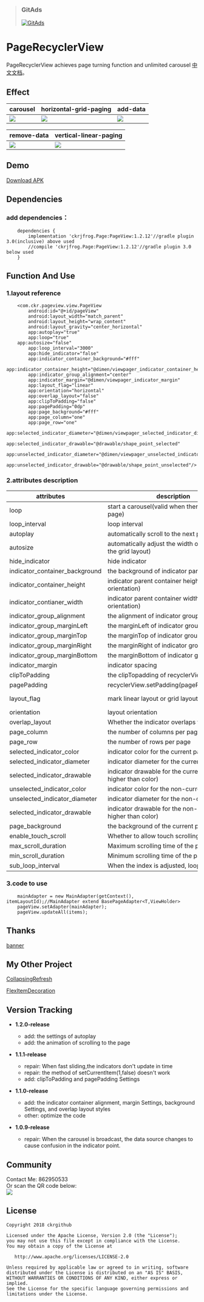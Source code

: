 >### GitAds
>[![GitAds](https://images.gitads.io/PageRecyclerView)](https://tracking.gitads.io/?repo=PageRecyclerView)
  
  
# PageRecyclerView
PageRecyclerView achieves page turning function and unlimited carousel [中文文档](README-ZH.md)。

## Effect
| carousel     | horizontal-grid-paging    | add-data    |
| ------------ | ------------------------- | ----------- |
| ![](screenRecorder/Screenshot_1.gif) | ![](screenRecorder/Screenshot_2.gif) | ![](screenRecorder/Screenshot_3.gif)

| remove-data  | vertical-linear-paging |
| ------------ | ------------------------- |
| ![](screenRecorder/Screenshot_4.gif) | ![](screenRecorder/Screenshot_5.gif) |

## Demo
[Download APK](apk/app-debug.apk)

## Dependencies
### add dependencies：
```
	dependencies {
		implementation 'ckrjfrog.Page:PageView:1.2.12'//gradle plugin 3.0(inclusive) above used
		//compile 'ckrjfrog.Page:PageView:1.2.12'//gradle plugin 3.0 below used
	}
```

## Function And Use
### 1.layout reference
```
    <com.ckr.pageview.view.PageView
        android:id="@+id/pageView"
        android:layout_width="match_parent"
        android:layout_height="wrap_content"
        android:layout_gravity="center_horizontal"
        app:autoplay="true"
        app:loop="true"
	app:autosize="false"
        app:loop_interval="3000"
        app:hide_indicator="false"
        app:indicator_container_background="#fff"
        app:indicator_container_height="@dimen/viewpager_indicator_container_height"
        app:indicator_group_alignment="center"
        app:indicator_margin="@dimen/viewpager_indicator_margin"
        app:layout_flag="linear"
        app:orientation="horizontal"
        app:overlap_layout="false"
        app:clipToPadding="false"
        app:pagePadding="0dp"
        app:page_background="#fff"
        app:page_column="one"
        app:page_row="one"
        app:selected_indicator_diameter="@dimen/viewpager_selected_indicator_diameter"
        app:selected_indicator_drawable="@drawable/shape_point_selected"
        app:unselected_indicator_diameter="@dimen/viewpager_unselected_indicator_diameter"
        app:unselected_indicator_drawable="@drawable/shape_point_unselected"/>
```
### 2.attributes description
| attributes         | description                   | type              | defaults         |
| ------------------ | ----------------------------- | ----------------- | ---------------- |
| loop               | start a carousel(valid when there is only one item per page)  | boolean    | false |
| loop_interval      | loop interval	     | int		   | 3000		 |
| autoplay           | automatically scroll to the next page	   | boolean      | false   |
| autosize           | automatically adjust the width or height of item(valid in the grid layout) | boolean | false |
| hide_indicator     | hide indicator  	     | boolean      | false	    |
| indicator_container_background| the background of indicator parent container 	 | drawable     | null		|
| indicator_container_height    | indicator parent container height(valid in the vertical orientation) 	  | int       | 90   |
| indicator_contianer_width     | indicator parent container width(valid in the horizontal orientation)   | int       | 90   |
| indicator_group_alignment     | the alignment of indicator group(eg: left,top,center)  | int        | 0x11(center)   |
| indicator_group_marginLeft    | the marginLeft of indicator group  	 	 | int          | 0 		        |
| indicator_group_marginTop     | the marginTop of indicator group  	 	 | int          | 0 		        |
| indicator_group_marginRight   | the marginRight of indicator group  	 	 | int          | 0 		        |
| indicator_group_marginBottom  | the marginBottom of indicator group  	 	 | int          | 0 		        |
| indicator_margin		| indicator spacing  	         | boolean      | false             |
| clipToPadding			| the clipTopadding of recyclerView  		 | int      	| 15     |
| pagePadding			| recyclerView.setPadding(pagePadding,0,pagePading,0)  	| int      	| 15           |
| layout_flag			| mark linear layout or grid layout                     | int          | 0(linear layout)  |
| orientation			| layout orientation  					| int          | 0(horizontal)     |
| overlap_layout		| Whether the indicator overlaps the page 		| boolean      | false     		|
| page_column			| the number of columns per page  			| int          | 1		            |
| page_row			| the number of rows per page  				| int          | 1		            |
| selected_indicator_color      | indicator color for the current page  		| int          | Color.RED         |
| selected_indicator_diameter   | indicator diameter for the current page  		| int          | 15                |
| selected_indicator_drawable   | indicator drawable for the current page(priority is higher than color)     | drawable    | null  |
| unselected_indicator_color	| indicator color for the non-current page  		| int          | Color.BLACK       |
| unselected_indicator_diameter	| indicator diameter for the non-current page  		| int          | 15 		        |
| selected_indicator_drawable   | indicator drawable for the non-current page(priority is higher than color) | drawable  | null |
| page_background		| the background of the current page			| drawable		| null		|
| enable_touch_scroll           | Whether to allow touch scrolling                      | boolean       | true  |
| max_scroll_duration           | Maximum scrolling time of the page                    | int           | 600   |
| min_scroll_duration           | Minimum scrolling time of the page                    | int           | 0     |
| sub_loop_interval             | When the index is adjusted, loop interval             | int           | 100   |

### 3.code to use
```
    mainAdapter = new MainAdapter(getContext(), itemLayoutId);//MainAdapter extend BasePageAdapter<T,ViewHolder>
    pageView.setAdapter(mainAdapter);
    pageView.updateAll(items);
```
## Thanks
[banner](https://github.com/youth5201314/banner)

## My Other Project
[CollapsingRefresh](https://github.com/ckrgithub/CollapsingRefresh)

[FlexItemDecoration](https://github.com/ckrgithub/FlexItemDecoration)

## Version Tracking
* **1.2.0-release**
  * add: the settings of autoplay
  * add: the animation of scrolling to the page

* **1.1.1-release**
  * repair: When fast sliding,the indicators don't update in time
  * repair: the method of setCurrentItem(1,false) doesn't work
  * add: clipToPadding and pagePadding Settings
 
* **1.1.0-release**
  * add: the indicator container alignment, margin Settings, background Settings, and overlap layout styles
  * other: optimize the code
 
* **1.0.9-release**
  * repair: When the carousel is broadcast, the data source changes to cause confusion in the indicator point.

## Community
Contact Me: 862950533  
Or scan the QR code below:  
![](screenRecorder/qq.png)

License
-------

    Copyright 2018 ckrgithub

    Licensed under the Apache License, Version 2.0 (the "License");
    you may not use this file except in compliance with the License.
    You may obtain a copy of the License at

       http://www.apache.org/licenses/LICENSE-2.0

    Unless required by applicable law or agreed to in writing, software
    distributed under the License is distributed on an "AS IS" BASIS,
    WITHOUT WARRANTIES OR CONDITIONS OF ANY KIND, either express or implied.
    See the License for the specific language governing permissions and
    limitations under the License.
